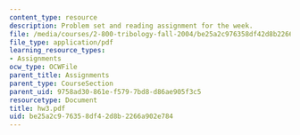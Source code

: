 ```yaml
---
content_type: resource
description: Problem set and reading assignment for the week.
file: /media/courses/2-800-tribology-fall-2004/be25a2c976358df42d8b2266a902e784_hw3.pdf
file_type: application/pdf
learning_resource_types:
- Assignments
ocw_type: OCWFile
parent_title: Assignments
parent_type: CourseSection
parent_uid: 9758ad30-861e-f579-7bd8-d86ae905f3c5
resourcetype: Document
title: hw3.pdf
uid: be25a2c9-7635-8df4-2d8b-2266a902e784
---
```

